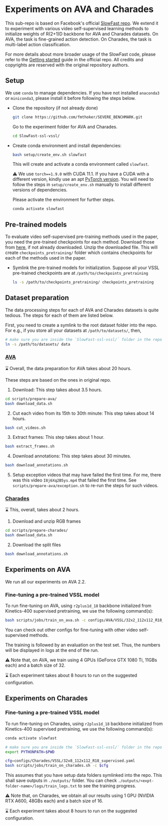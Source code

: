 
# Experiments on AVA and Charades

This sub-repo is based on Facebook's official [SlowFast repo](https://github.com/facebookresearch/SlowFast). We extend it to experiment with various video self-supervised learning methods to initialize weights of R(2+1)D backbone for AVA and Charades datasets. On AVA, the task is fine-grained action detection. On Charades, the task is multi-label action classification.

For more details about more broader usage of the SlowFast code, please refer to the [Getting started](https://github.com/facebookresearch/SlowFast/blob/main/GETTING_STARTED.md) guide in the official repo. All credits and copyrights are reserved with the original repository authors.

## Setup

We use `conda` to manage dependencies. If you have not installed `anaconda3` or `miniconda3`, please install it before following the steps below.

* Clone the repository (if not already done)
    ```sh
    git clone https://github.com/fmthoker/SEVERE_BENCHMARK.git
    ```
    Go to the experiment folder for AVA and Charades.
    ```sh
    cd SlowFast-ssl-vssl/
    ```
* Create conda environment and install dependencies:
    ```sh
    bash setup/create_env.sh slowfast
    ```
    This will create and activate a conda environment called `slowfast`.
    
    :warning: We use `torch==1.9.0` with CUDA 11.1. If you have a CUDA with a different version, kindly use an apt [PyTorch version](https://pytorch.org/get-started/previous-versions/). You will need to follow the steps in `setup/create_env.sh` manually to install different versions of dependencies.
    
    Please activate the environment for further steps.
    ```sh
    conda activate slowfast
    ```
<!-- * (Refer to the following sections for setting up datasets) Symlink the dataset folder. Suppose Charades and AVA datasets are stored inside `/path/to/datasets/`. Then, run the following from the repo:
    ```sh
    ln -s /path/to/datasets/ data
    ``` -->

## Pre-trained models
To evaluate video self-supervised pre-training methods used in the paper, you need the pre-trained checkpoints for each method. Download those from [here](https://surfdrive.surf.nl/files/index.php/s/Zw9tbuOYAInzVQC), if not already downloaded. Unzip the downloaded file. This will create `checkpoints_pretraining/` folder which contains checkpoints for each of the methods used in the paper.

* Symlink the pre-trained models for initialization. Suppose all your VSSL pre-trained checkpoints are at `/path/to/checkpoints_pretraining`
    ```sh
    ls -s /path/to/checkpoints_pretraining/ checkpoints_pretraining
    ```

## Dataset preparation

The data processing steps for each of AVA and Charades datasets is quite tedious. The steps for each of them are listed below.

First, you need to create a symlink to the root dataset folder into the repo. For e.g., if you store all your datasets at `/path/to/datasets/`, then,
```sh
# make sure you are inside the `SlowFast-ssl-vssl/` folder in the repo
ln -s /path/to/datasets/ data
```

### [AVA](https://research.google.com/ava/download.html)

:hourglass: Overall, the data preparation for AVA takes about 20 hours.

These steps are based on the ones in original repo.

1. Download: This step takes about 3.5 hours.
```sh
cd scripts/prepare-ava/
bash download_data.sh
```

2. Cut each video from its 15th to 30th minute: This step takes about 14 hours.
```sh
bash cut_videos.sh
```

3. Extract frames: This step takes about 1 hour.
```sh
bash extract_frames.sh
```

4. Download annotations: This step takes about 30 minutes.
```sh
bash download_annotations.sh
```

5. Setup exception videos that may have failed the first time. For me, there was this video `I8j6Xq2B5ys.mp4` that failed the first time. See `scripts/prepare-ava/exception.sh` to re-run the steps for such videos.

### [Charades](https://prior.allenai.org/projects/charades)

:hourglass: This, overall, takes about 2 hours.

1. Download and unzip RGB frames
```sh
cd scripts/prepare-charades/
bash download_data.sh
```

2. Download the split files
```sh
bash download_annotations.sh
```


## Experiments on AVA

We run all our experiments on AVA 2.2.

### Fine-tuning a pre-trained VSSL model

To run fine-tuning on AVA, using `r2plus1d_18` backbone initialized from Kinetics-400 supervised pretraining, we use the following command(s):
```sh
bash scripts/jobs/train_on_ava.sh -c configs/AVA/VSSL/32x2_112x112_R18_v2.2_supervised.yaml
```

You can check out other configs for fine-tuning with other video self-supervised methods.

The training is followed by an evaluation on the test set. Thus, the numbers will be displayed in logs at the end of the run.

:warning: Note that, on AVA, we train using 4 GPUs (GeForce GTX 1080 Ti, 11GBs each) and a batch size of 32.

:hourglass: Each experiment takes about 8 hours to run on the suggested configuration.


## Experiments on Charades

### Fine-tuning a pre-trained VSSL model

To run fine-tuning on Charades, using `r2plus1d_18` backbone initialized from Kinetics-400 supervised pretraining, we use the following command(s):
```sh
conda activate slowfast

# make sure you are inside the `SlowFast-ssl-vssl/` folder in the repo
export PYTHONPATH=$PWD

cfg=configs/Charades/VSSL/32x8_112x112_R18_supervised.yaml
bash scripts/jobs/train_on_charades.sh -c $cfg
```
This assumes that you have setup data folders symlinked into the repo. This shall save outputs in `./outputs/` folder. You can check `./outputs/<expt-folder-name>/logs/train_logs.txt` to see the training progress.

:warning: Note that, on Charades, we obtain all our results using 1 GPU (NVIDIA RTX A600, 48GBs each) and a batch size of 16.

:hourglass: Each experiment takes about 8 hours to run on the suggested configuration.

